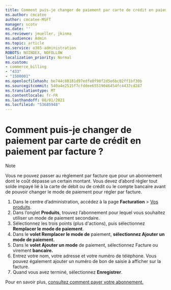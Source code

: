 ```yaml
---
title: Comment puis-je changer de paiement par carte de crédit en paiement par facture ?
ms.author: cmcatee
author: cmcatee-MSFT
manager: scotv
ms.date: ''
ms.reviewer: jmueller, jkinma
ms.audience: Admin
ms.topic: article
ms.service: o365-administration
ROBOTS: NOINDEX, NOFOLLOW
localization_priority: Normal
ms.custom:
- commerce_billing
- "433"
- "1500001"
ms.openlocfilehash: be744c88181d97edfe0f98f2d5e6bc02ff1bf30b
ms.sourcegitcommit: 540a4e2515f7cfddee65519046454fc4437cd287
ms.translationtype: MT
ms.contentlocale: fr-FR
ms.lasthandoff: 08/01/2021
ms.locfileid: "53685948"
---
```

# <a name="how-do-i-change-from-credit-card-payments-to-invoice"></a>Comment puis-je changer de paiement par carte de crédit en paiement par facture ?

> [!NOTE]
> Vous ne pouvez passer au règlement par facture que pour un abonnement dont le coût dépasse un certain montant. Vous devez d’abord régler tout solde impayé lié à la carte de débit ou de crédit ou le compte bancaire avant de pouvoir changer le mode de paiement pour régler par facture.

1. Dans le centre d’administration, accédez à la page **Facturation** > [Vos produits](https://go.microsoft.com/fwlink/p/?linkid=842054).
2. Dans l’onglet **Produits**, trouvez l’abonnement pour lequel vous souhaitez utiliser un mode de paiement secondaire.
3. Sélectionnez les trois points (plus d'actions), puis sélectionnez **Remplacer le mode de paiement**.
4. Dans le **volet Remplacer le mode de** paiement, **sélectionnez Ajouter un mode de paiement.**
5. Dans le **volet Ajouter un mode** de paiement, sélectionnez Facture ou virement **bancaire.**
6. Entrez votre nom, votre adresse et votre numéro de téléphone. Vous pouvez également ajouter un numéro de bon de saisie à afficher sur la facture.
7. Quand vous avez terminé, sélectionnez **Enregistrer**.

Pour en savoir plus, [consultez comment payer votre abonnement.](/microsoft-365/commerce/billing-and-payments/pay-for-your-subscription)